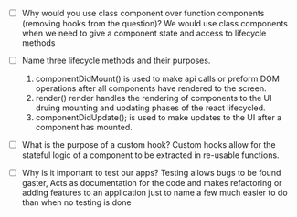 - [ ] Why would you use class component over function components (removing hooks from the question)?
      We would use class components when we need to give a component state and access to lifecycle methods

- [ ] Name three lifecycle methods and their purposes.

  1. componentDidMount() is used to make api calls or preform DOM operations after all components have rendered to the screen.
  2. render() render handles the rendering of components to the UI druing mounting and updating phases of the react lifecycled.
  3. componentDidUpdate(); is used to make updates to the UI after a component has mounted.

- [ ] What is the purpose of a custom hook?
      Custom hooks allow for the stateful logic of a component to be extracted in re-usable functions.

- [ ] Why is it important to test our apps?
      Testing allows bugs to be found gaster, Acts as documentation for the code and makes refactoring or adding features to an application just to name a few much easier to do than when no testing is done
